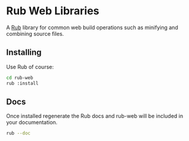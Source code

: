 # Rub Web Libraries

A [Rub](https://github.com/kevincox/rub) library for common web build operations
such as minifying and combining source files.

## Installing

Use Rub of course:
```bash
cd rub-web
rub :install
```

## Docs

Once installed regenerate the Rub docs and rub-web will be included in your
documentation.
```bash
rub --doc
```
